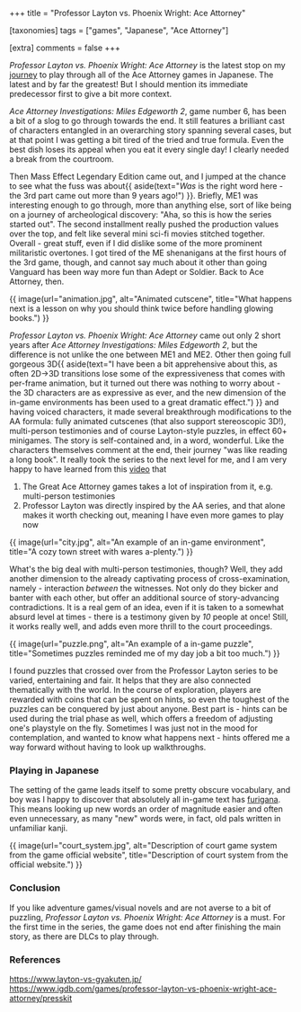 +++
title = "Professor Layton vs. Phoenix Wright: Ace Attorney"

[taxonomies]
tags = ["games", "Japanese", "Ace Attorney"]

[extra]
comments = false
+++

_Professor Layton vs. Phoenix Wright: Ace Attorney_ is the latest stop on my [journey](@/blog/2021/2021-04-17-gyakuten-kenji/index.md) to play through all of the Ace Attorney games in Japanese. The latest and by far the greatest! But I should mention its immediate predecessor first to give a bit more context.

_Ace Attorney Investigations: Miles Edgeworth 2_, game number 6, has been a bit of a slog to go through towards the end. It still features a brilliant cast of characters entangled in an overarching story spanning several cases, but at that point I was getting a bit tired of the tried and true formula. Even the best dish loses its appeal when you eat it every single day! I clearly needed a break from the courtroom.

Then Mass Effect Legendary Edition came out, and I jumped at the chance to see what the fuss was about{{ aside(text="_Was_ is the right word here - the 3rd part came out more than 9 years ago!") }}. Briefly, ME1 was interesting enough to go through, more than anything else, sort of like being on a journey of archeological discovery: "Aha, so this is how the series started out". The second installment really pushed the production values over the top, and felt like several mini sci-fi movies stitched together. Overall - great stuff, even if I did dislike some of the more prominent militaristic overtones. I got tired of the ME shenanigans at the first hours of the 3rd game, though, and cannot say much about it other than going Vanguard has been way more fun than Adept or Soldier. Back to Ace Attorney, then.

{{ image(url="animation.jpg", alt="Animated cutscene", title="What happens next is a lesson on why you should think twice before handling glowing books.") }}

_Professor Layton vs. Phoenix Wright: Ace Attorney_ came out only 2 short years after _Ace Attorney Investigations: Miles Edgeworth 2_, but the difference is not unlike the one between ME1 and ME2. Other then going full gorgeous 3D{{ aside(text="I have been a bit apprehensive about this, as often 2D->3D transitions lose some of the expressiveness that comes with per-frame animation, but it turned out there was nothing to worry about - the 3D characters are as expressive as ever, and the new dimension of the in-game environments has been used to a great dramatic effect.") }} and having voiced characters, it made several breakthrough modifications to the AA formula: fully animated cutscenes (that also support stereoscopic 3D!), multi-person testimonies and of course Layton-style puzzles, in effect 60+ minigames. The story is self-contained and, in a word, wonderful. Like the characters themselves comment at the end, their journey "was like reading a long book". It really took the series to the next level for me, and I am very happy to have learned from this [video](https://www.youtube.com/watch?v=KOSb3kNcEnc) that
1. The Great Ace Attorney games takes a lot of inspiration from it, e.g. multi-person testimonies
2. Professor Layton was directly inspired by the AA series, and that alone makes it worth checking out, meaning I have even more games to play now

{{ image(url="city.jpg", alt="An example of an in-game environment", title="A cozy town street with wares a-plenty.") }}

What's the big deal with multi-person testimonies, though? Well, they add another dimension to the already captivating process of cross-examination, namely - interaction _between_ the witnesses. Not only do they bicker and banter with each other, but offer an additional source of story-advancing contradictions. It is a real gem of an idea, even if it is taken to a somewhat absurd level at times - there is a testimony given by *10* people at once! Still, it works really well, and adds even more thrill to the court proceedings.

{{ image(url="puzzle.png", alt="An example of a in-game puzzle", title="Sometimes puzzles reminded me of my day job a bit too much.") }}

I found puzzles that crossed over from the Professor Layton series to be varied, entertaining and fair. It helps that they are also connected thematically with the world. In the course of exploration, players are rewarded with coins that can be spent on hints, so even the toughest of the puzzles can be conquered by just about anyone. Best part is - hints can be used during the trial phase as well, which offers a freedom of adjusting one's playstyle on the fly. Sometimes I was just not in the mood for contemplation, and wanted to know what happens next - hints offered me a way forward without having to look up walkthroughs.

### Playing in Japanese
The setting of the game leads itself to some pretty obscure vocabulary, and boy was I happy to discover that absolutely all in-game text has [furigana](https://en.wikipedia.org/wiki/Furigana). This means looking up new words an order of magnitude easier and often even unnecessary, as many "new" words were, in fact, old pals written in unfamiliar kanji.

{{ image(url="court_system.jpg", alt="Description of court game system from the game official website", title="Description of court system from the official website.") }}

### Conclusion
If you like adventure games/visual novels and are not averse to a bit of puzzling, _Professor Layton vs. Phoenix Wright: Ace Attorney_ is a must. For the first time in the series, the game does not end after finishing the main story, as there are DLCs to play through.

### References
<https://www.layton-vs-gyakuten.jp/>  
<https://www.igdb.com/games/professor-layton-vs-phoenix-wright-ace-attorney/presskit>
